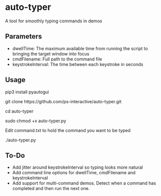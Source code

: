 # auto-typer
A tool for smoothly typing commands in demos

## Parameters
* dwellTime: The maximum available time from running the script to bringing the target window into focus
* cmdFilename: Full path to the command file 
* keystrokeInterval: The time between each keystroke in seconds

## Usage
<p>pip3 install pyautogui
<p>git clone https://github.com/ps-interactive/auto-typer.git
<p>cd auto-typer
<p>sudo chmod +x auto-typer.py
<p>Edit command.txt to hold the command you want to be typed
<p>./auto-typer.py
  
## To-Do
* Add jitter around keystrokeInterval so typing looks more natural
* Add command line options for dwellTime, cmdFilename and keystrokeInterval
* Add support for multi-command demos. Detect when a command has completed and then run the next one.
